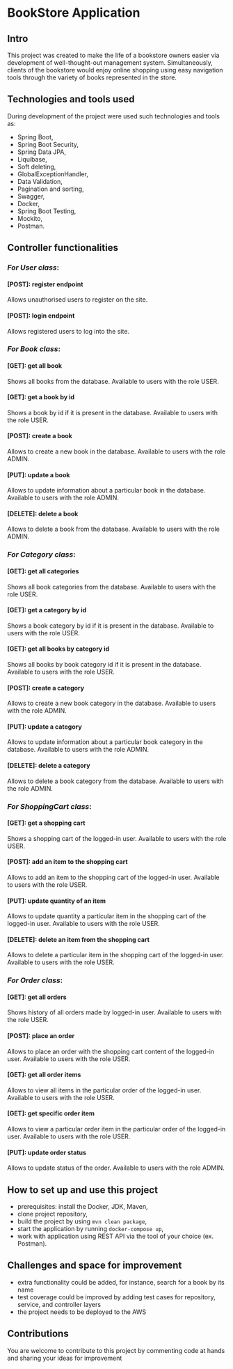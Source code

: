 # **BookStore Application**

## Intro
This project was created to make the life of a bookstore owners easier 
via development of well-thought-out management system.
Simultaneously, clients of the bookstore would enjoy online shopping 
using easy navigation tools through the variety of books represented in the store.

## Technologies and tools used 

During development of the project were used such technologies and tools as: 
* Spring Boot, 
* Spring Boot Security, 
* Spring Data JPA, 
* Liquibase,
* Soft deleting,
* GlobalExceptionHandler,
* Data Validation,
* Pagination and sorting,
* Swagger,
* Docker, 
* Spring Boot Testing,
* Mockito,
* Postman.

## Controller functionalities

### _For User class_:
#### [POST]: register endpoint
Allows unauthorised users to register on the site.

#### [POST]: login endpoint
Allows registered users to log into the site.

### _For Book class_:
#### [GET]: get all book
Shows all books from the database. 
Available to users with the role USER.
#### [GET]: get a book by id
Shows a book by id if it is present in the database. 
Available to users with the role USER.
#### [POST]: create a book
Allows to create a new book in the database. 
Available to users with the role ADMIN.
#### [PUT]: update a book
Allows to update information about a particular book in the database.
Available to users with the role ADMIN.
#### [DELETE]: delete a book
Allows to delete a book from the database.
Available to users with the role ADMIN.

### _For Category class_:
#### [GET]: get all categories
Shows all book categories from the database.
Available to users with the role USER.
#### [GET]: get a category by id
Shows a book category by id if it is present in the database.
Available to users with the role USER.
#### [GET]: get all books by category id
Shows all books by book category id if it is present in the database.
Available to users with the role USER.
#### [POST]: create a category
Allows to create a new book category in the database.
Available to users with the role ADMIN.
#### [PUT]: update a category
Allows to update information about a particular book category in the database.
Available to users with the role ADMIN.
#### [DELETE]: delete a category
Allows to delete a book category from the database.
Available to users with the role ADMIN.

### _For ShoppingCart class_:
#### [GET]: get a shopping cart
Shows a shopping cart of the logged-in user.
Available to users with the role USER.
#### [POST]: add an item to the shopping cart
Allows to add an item to the shopping cart of the logged-in user.
Available to users with the role USER.
#### [PUT]: update quantity of an item
Allows to update quantity a particular item in the shopping cart of the logged-in user.
Available to users with the role USER.
#### [DELETE]: delete an item from the shopping cart
Allows to delete a particular item in the shopping cart of the logged-in user.
Available to users with the role USER.

### _For Order class_:
#### [GET]: get all orders
Shows history of all orders made by logged-in user.
Available to users with the role USER.
#### [POST]: place an order
Allows to place an order with the shopping cart content of the logged-in user.
Available to users with the role USER.
#### [GET]: get all order items
Allows to view all items in the particular order of the logged-in user.
Available to users with the role USER.
#### [GET]: get specific order item
Allows to view a particular order item in the particular order of the logged-in user.
Available to users with the role USER.
#### [PUT]: update order status
Allows to update status of the order.
Available to users with the role ADMIN.

## How to set up and use this project
- prerequisites: install the Docker, JDK, Maven,
- clone project repository,
- build the project by using `mvn clean package`,
- start the application by running `docker-compose up`,
- work with application using REST API via the tool of your choice (ex. Postman).

## Challenges and space for improvement
- extra functionality could be added, for instance, search for a book by its name 
- test coverage could be improved by adding test cases for repository, service, and controller layers
- the project needs to be deployed to the AWS

## Contributions
You are welcome to contribute to this project by commenting code at hands and sharing your ideas for improvement 
